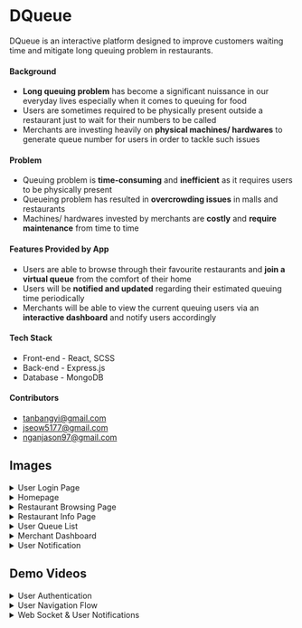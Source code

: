 # DQueue #

DQueue is an interactive platform designed to improve customers waiting time and mitigate long queuing problem in restaurants.

#### Background
* **Long queuing problem** has become a significant nuissance in our everyday lives especially when it comes to queuing for food
* Users are sometimes required to be physically present outside a restaurant just to wait for their numbers to be called
* Merchants are investing heavily on **physical machines/ hardwares** to generate queue number for users in order to tackle such issues

#### Problem
* Queuing problem is **time-consuming** and **inefficient** as it requires users to be physically present
* Queueing problem has resulted in **overcrowding issues** in malls and restaurants
* Machines/ hardwares invested by merchants are **costly** and **require maintenance** from time to time 

#### Features Provided by App
* Users are able to browse through their favourite restaurants and **join a virtual queue** from the comfort of their home
* Users will be **notified and updated** regarding their estimated queuing time periodically
* Merchants will be able to view the current queuing users via an **interactive dashboard** and notify users accordingly

#### Tech Stack
* Front-end - React, SCSS
* Back-end - Express.js
* Database - MongoDB

#### Contributors
* tanbangyi@gmail.com
* jseow5177@gmail.com
* nganjason97@gmail.com

## Images ##
<details>
  <summary>User Login Page</summary>
  <img src="https://user-images.githubusercontent.com/57489399/121449335-2ec36200-c9cc-11eb-858d-22f0438f1e90.png" name="User Login Page">
</details>
<details>
  <summary>Homepage</summary>
  <img src="https://user-images.githubusercontent.com/57489399/121450003-7c8c9a00-c9cd-11eb-9c52-b6e29ddf3307.png" name="Homepage">
</details>
<details>
  <summary>Restaurant Browsing Page</summary>
  <img src="https://user-images.githubusercontent.com/57489399/121450067-96c67800-c9cd-11eb-8d51-007066376669.png" name="Restaurant Browsing Page">
</details>
<details>
  <summary>Restaurant Info Page</summary>
  <img src="https://user-images.githubusercontent.com/57489399/121450118-af369280-c9cd-11eb-99de-5560aa104126.png" name="Restaurant Info Page1">
  <img src="https://user-images.githubusercontent.com/57489399/121450142-bd84ae80-c9cd-11eb-908a-b1cdbcf4f4c5.png" name="Restaurant Info Page2">
</details>
<details>
  <summary>User Queue List</summary>
  <img src="https://user-images.githubusercontent.com/57489399/121450188-d1301500-c9cd-11eb-8850-03ac2bd88cfa.png" name="User Queue List">
</details>
<details>
  <summary>Merchant Dashboard</summary>
  <img src="https://user-images.githubusercontent.com/57489399/121450198-d725f600-c9cd-11eb-8e74-d1a397278143.png" name="Merchant Dashboard">
</details>
<details>
  <summary>User Notification</summary>
  <img src="https://user-images.githubusercontent.com/57489399/121450401-3c79e700-c9ce-11eb-84fe-19dcb4f669e1.png" name="User Notification">
</details>

## Demo Videos ##
<details>
  <summary>User Authentication</summary>
  <img src="https://user-images.githubusercontent.com/57489399/121809017-b4296980-cc8d-11eb-9d1e-c36b66c9189d.gif" name="User Authentication">
</details>
<details>
  <summary>User Navigation Flow</summary>
    <video src="https://user-images.githubusercontent.com/57489399/121906809-0d60ce00-cd5e-11eb-80a4-317111c35178.mp4" name="User Navigation Flow">
</details>
<details>
  <summary>Web Socket & User Notifications</summary>
  <img src="https://user-images.githubusercontent.com/57489399/121808244-1d0ee280-cc8a-11eb-804c-f6c2635e114a.gif" name="Web Socket & User Notifications">
</details>
